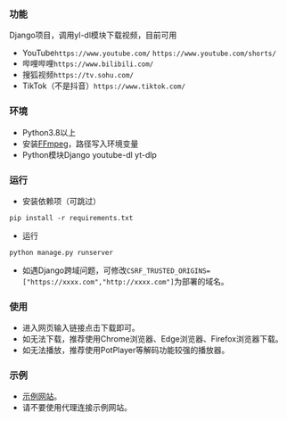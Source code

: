 ### 功能

Django项目，调用yl-dl模块下载视频，目前可用
* YouTube```https://www.youtube.com/``` ```https://www.youtube.com/shorts/```
* 哔哩哔哩```https://www.bilibili.com/```
* 搜狐视频```https://tv.sohu.com/```
* TikTok（不是抖音）```https://www.tiktok.com/```

### 环境

* Python3.8以上
* 安装[FFmpeg](https://ffmpeg.org//)，路径写入环境变量
* Python模块Django  youtube-dl  yt-dlp

### 运行
* 安装依赖项（可跳过）
```
pip install -r requirements.txt
```
* 运行
```
python manage.py runserver
```
* 如遇Django跨域问题，可修改```CSRF_TRUSTED_ORIGINS=["https://xxxx.com","http://xxxx.com"]```为部署的域名。
  
### 使用
* 进入网页输入链接点击下载即可。
* 如无法下载，推荐使用Chrome浏览器、Edge浏览器、Firefox浏览器下载。
* 如无法播放，推荐使用PotPlayer等解码功能较强的播放器。
  
### 示例
* [示例网站](http://dl.wenruxiaow.link)。
* 请不要使用代理连接示例网站。
